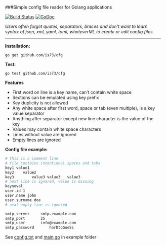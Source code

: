###Simple config file reader for Golang applications


[![Build Status](https://travis-ci.org/is73/cfg.svg?branch=master)](https://travis-ci.org/is73/cfg) [![GoDoc](https://godoc.org/github.com/is73/cfg?status.svg)](https://godoc.org/github.com/is73/cfg)

*Users often forget quotes, separators, braces and don't want to learn
syntax of json, xml, yaml, toml, whateverML to create or edit config files.*

---

**Installation:**
```
go get github.com/is73/cfg
```

**Test:**
```
go test github.com/is73/cfg
```

**Features**
* First word on line is a key name, can't contain white space
* Sections can be emulated using key prefix
* Key duplicity is not allowed
* Any white space after first word, space or tab (even multiple), is a key value separator
* Anything after separator except new line character is the value of the key
* Values may contain white space characters
* Lines without value are ignored
* Empty lines are ignored

**Config file example:**
```bash
# this is a comment line
# file contains intentional spaces and tabs
key1 value1
key2	value2
key3		value3 value3	value3
# next line is ignored, value is missing
keynoval
user.id 1
user.name john
user.surname doe
# next empty line is ignored

smtp_server		smtp.example.com
smtp_port 		25
smtp_user		info@example.com
smtp_password		harDtoGueSs
```
See
[config.txt](https://github.com/is73/cfg/blob/master/example/config.txt) and
[main.go](https://github.com/is73/cfg/blob/master/example/main.go)
in example folder
